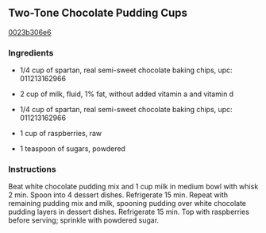 ## Two-Tone Chocolate Pudding Cups

[0023b306e6](http://www.kraftrecipes.com/recipes/two-tone-chocolate-pudding-cups-185726.aspx)

### Ingredients

 - 1/4 cup of spartan, real semi-sweet chocolate baking chips, upc: 011213162966

 - 2 cup of milk, fluid, 1% fat, without added vitamin a and vitamin d

 - 1/4 cup of spartan, real semi-sweet chocolate baking chips, upc: 011213162966

 - 1 cup of raspberries, raw

 - 1 teaspoon of sugars, powdered

### Instructions

Beat white chocolate pudding mix and 1 cup milk in medium bowl with whisk 2 min. Spoon into 4 dessert dishes. Refrigerate 15 min. Repeat with remaining pudding mix and milk, spooning pudding over white chocolate pudding layers in dessert dishes. Refrigerate 15 min. Top with raspberries before serving; sprinkle with powdered sugar.